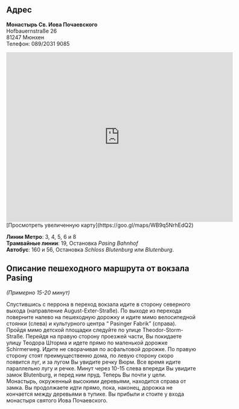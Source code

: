 ## Адрес
 **Монастырь Св. Иова Почаевского**  
 Hofbauernstraße 26  
 81247 Мюнхен  
 Телефон: 089/2031 9085

<iframe src="https://www.google.com/maps/embed?pb=!1m18!1m12!1m3!1d2661.309965326017!2d11.456358315866535!3d48.16210697922545!2m3!1f0!2f0!3f0!3m2!1i1024!2i768!4f13.1!3m3!1m2!1s0x479e77f418578f67%3A0xe21d7180f139a652!2sHofbauernstra%C3%9Fe+26%2C+81247+M%C3%BCnchen!5e0!3m2!1sde!2sde!4v1535314716114" width="600" height="450" frameborder="0" style="border:0" allowfullscreen></iframe>
[Просмотреть увеличенную карту](https://goo.gl/maps/WB9q5NrhEdQ2)

**Линии Метро**: 3, 4, 5, 6 и 8  
**Трамвайные линии**: 19, Остановка _Pasing Bahnhof_  
**Автобус**: 160 и 56, Остановка _Schloss Blutenburg_ или _Blutenburg_.

## Описание пешеходного маршрута от вокзала Pasing
_(Примерно 15-20 минут)_  

Спустившись с перрона в переход вокзала идите в сторону северного выхода
(направление August-Exter-Straße). По выходе из перехода поверните налево на
пешеходную дорожку и идите мимо велосипедной стоянки (слева) и культурного центра
“ Pasinger Fabrik” (справа). Пройдя мимо детской площадки следуйте по улице
Theodor-Storm-Straße. Перейдя на правую сторону проезжей части, Вы покидаете
улицу Теодора Шторма и идете прямо по маленькой дорожке Schirmerweg.
Идите не сворачивая по асфальтовой дорожке. По правую сторону стоят
преимущественно дома, по левую сторону скоро появится луг, и за
лугом Вы увидите речку Вюрм. Все время идите параллельно лугу и
речке. Минут через 10-15 слева впереди Вы увидите замок Blutenburg,
и перед ним пруд. Теперь Вы почти у цели. Монастырь, окруженный высокими
деревьями, находится справа от замка. Вы продолжаете идти прямо, пока,
наконец, дорожка не кончается между деревьями в тупике. Вы прибыли и
стоите у входа монастыря святого Иова Почаевского.
